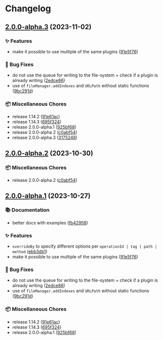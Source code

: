 # Changelog

## [2.0.0-alpha.3](https://github.com/kubb-project/kubb/compare/@kubb/swagger-zod-v2.0.0-alpha.2...@kubb/swagger-zod-v2.0.0-alpha.3) (2023-11-02)


### ✨ Features

* make it possible to use multiple of the same plugins ([91e5f76](https://github.com/kubb-project/kubb/commit/91e5f76ecd70d82be1d2855046a9cc97fcf9d7e9))


### 🐞 Bug Fixes

* do not use the queue for writing to the file-system + check if a plugin is already writing ([2edce86](https://github.com/kubb-project/kubb/commit/2edce86e27787a809b0473426e3054ad3bb9aab5))
* use of `fileManager.addIndexes` and `URLPath` without static functions ([9bc291d](https://github.com/kubb-project/kubb/commit/9bc291d5b9126b1d3f26803e6a1c54a3b008f634))


### 📦 Miscellaneous Chores

* release 1.14.2 ([91e61ac](https://github.com/kubb-project/kubb/commit/91e61acde1c3824c40f291e1142363eaa95fb1cf))
* release 1.14.3 ([695f324](https://github.com/kubb-project/kubb/commit/695f3242d61ac13f4284f3bdf529a3bc0e353244))
* release 2.0.0-alpha.1 ([925bf68](https://github.com/kubb-project/kubb/commit/925bf686956804aad82ba6480152427aaa6ad4f8))
* release 2.0.0-alpha.2 ([c0abf54](https://github.com/kubb-project/kubb/commit/c0abf54220849007e354f594267cd69086c38b07))
* release 2.0.0-alpha.3 ([3175248](https://github.com/kubb-project/kubb/commit/3175248895d3def0e32fbf87a7ffa45c0c859b68))

## [2.0.0-alpha.2](https://github.com/kubb-project/kubb/compare/@kubb/swagger-zod-v2.0.0-alpha.1...@kubb/swagger-zod-v2.0.0-alpha.2) (2023-10-30)


### 📦 Miscellaneous Chores

* release 2.0.0-alpha.2 ([c0abf54](https://github.com/kubb-project/kubb/commit/c0abf54220849007e354f594267cd69086c38b07))

## [2.0.0-alpha.1](https://github.com/kubb-project/kubb/compare/@kubb/swagger-zod-v1.14.5...@kubb/swagger-zod-v2.0.0-alpha.1) (2023-10-27)


### 📚 Documentation

* better docs with examples ([fb42958](https://github.com/kubb-project/kubb/commit/fb429588f213a0ec7973fd64aa24eea17529747a))


### ✨ Features

* `overrideBy` to specify different options per `operationId | tag | path | method` ([ebb3db1](https://github.com/kubb-project/kubb/commit/ebb3db14c3796ea5211a49ccded5544ee54ad66c))
* make it possible to use multiple of the same plugins ([91e5f76](https://github.com/kubb-project/kubb/commit/91e5f76ecd70d82be1d2855046a9cc97fcf9d7e9))


### 🐞 Bug Fixes

* do not use the queue for writing to the file-system + check if a plugin is already writing ([2edce86](https://github.com/kubb-project/kubb/commit/2edce86e27787a809b0473426e3054ad3bb9aab5))
* use of `fileManager.addIndexes` and `URLPath` without static functions ([9bc291d](https://github.com/kubb-project/kubb/commit/9bc291d5b9126b1d3f26803e6a1c54a3b008f634))


### 📦 Miscellaneous Chores

* release 1.14.2 ([91e61ac](https://github.com/kubb-project/kubb/commit/91e61acde1c3824c40f291e1142363eaa95fb1cf))
* release 1.14.3 ([695f324](https://github.com/kubb-project/kubb/commit/695f3242d61ac13f4284f3bdf529a3bc0e353244))
* release 2.0.0-alpha.1 ([925bf68](https://github.com/kubb-project/kubb/commit/925bf686956804aad82ba6480152427aaa6ad4f8))
